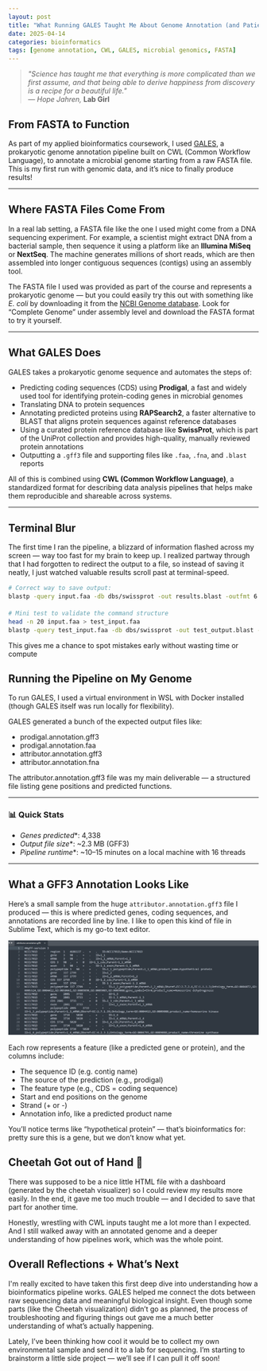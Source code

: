 ```yaml
---
layout: post
title: "What Running GALES Taught Me About Genome Annotation (and Patience)"
date: 2025-04-14
categories: bioinformatics
tags: [genome annotation, CWL, GALES, microbial genomics, FASTA]
---
```


> *"Science has taught me that everything is more complicated than we first assume, and that being able to derive happiness from discovery is a recipe for a beautiful life."*  
> — *Hope Jahren,* **Lab Girl**


## From FASTA to Function

As part of my applied bioinformatics coursework, I used [GALES](https://github.com/jorvis/GALES), a prokaryotic genome annotation pipeline built on CWL (Common Workflow Language), to annotate a microbial genome starting from a raw FASTA file. This is my first run with genomic data, and it’s nice to finally produce results!

---

## Where FASTA Files Come From

In a real lab setting, a FASTA file like the one I used might come from a DNA sequencing experiment. For example, a scientist might extract DNA from a bacterial sample, then sequence it using a platform like an **Illumina MiSeq** or **NextSeq**. The machine generates millions of short reads, which are then assembled into longer contiguous sequences (contigs) using an assembly tool.

The FASTA file I used was provided as part of the course and represents a prokaryotic genome — but you could easily try this out with something like *E. coli* by downloading it from the [NCBI Genome database](https://www.ncbi.nlm.nih.gov/genome/). Look for “Complete Genome” under assembly level and download the FASTA format to try it yourself.

---

## What GALES Does

GALES takes a prokaryotic genome sequence and automates the steps of:
- Predicting coding sequences (CDS) using **Prodigal**, a fast and widely used tool for identifying protein-coding genes in microbial genomes
- Translating DNA to protein sequences
- Annotating predicted proteins using **RAPSearch2**, a faster alternative to BLAST that aligns protein sequences against reference databases
- Using a curated protein reference database like **SwissProt**, which is part of the UniProt collection and provides high-quality, manually reviewed protein annotations
- Outputting a `.gff3` file and supporting files like `.faa`, `.fna`, and `.blast` reports

All of this is combined using **CWL (Common Workflow Language)**, a standardized format for describing data analysis pipelines that helps make them reproducible and shareable across systems.

---
## Terminal Blur
The first time I ran the pipeline, a blizzard of information flashed across my screen — way too fast for my brain to keep up. I realized partway through that I had forgotten to redirect the output to a file, so instead of saving it neatly, I just watched valuable results scroll past at terminal-speed.

```bash
# Correct way to save output:
blastp -query input.faa -db dbs/swissprot -out results.blast -outfmt 6

# Mini test to validate the command structure
head -n 20 input.faa > test_input.faa
blastp -query test_input.faa -db dbs/swissprot -out test_output.blast -outfmt 6
```
This gives me a chance to spot mistakes early without wasting time or compute 

## Running the Pipeline on My Genome

To run GALES, I used a virtual environment in WSL with Docker installed (though GALES itself was run locally for flexibility).

GALES generated a bunch of the expected output files like:

- prodigal.annotation.gff3
- prodigal.annotation.faa
- attributor.annotation.gff3
- attributor.annotation.fna

The attributor.annotation.gff3 file was my main deliverable — a structured file listing gene positions and predicted functions.

---
### 📊 Quick Stats

- *Genes predicted**: 4,338  
- *Output file size**: ~2.3 MB (GFF3)  
- *Pipeline runtime**: ~10–15 minutes on a local machine with 16 threads
---

## What a GFF3 Annotation Looks Like
Here’s a small sample from the huge `attributor.annotation.gff3` file I produced — this is where predicted genes, coding sequences, and annotations are recorded line by line. I like to open this kind of file in Sublime Text, which is my go-to text editor.

![gff3 file sample](\assets\static\attributor_annotation_bioinfo.png)

Each row represents a feature (like a predicted gene or protein), and the columns include:

- The sequence ID (e.g. contig name)
- The source of the prediction (e.g., prodigal)
- The feature type (e.g., CDS = coding sequence)
- Start and end positions on the genome
- Strand (+ or -)
- Annotation info, like a predicted product name

You’ll notice terms like “hypothetical protein” — that’s bioinformatics for: pretty sure this is a gene, but we don’t know what yet.

## Cheetah Got out of Hand 🐆

There was supposed to be a nice little HTML file with a dashboard (generated by the cheetah visualizer) so I could review my results more easily. In the end, it gave me too much trouble — and I decided to save that part for another time.

Honestly, wrestling with CWL inputs taught me a lot more than I expected. And I still walked away with an annotated genome and a deeper understanding of how pipelines work, which was the whole point.

## Overall Reflections + What’s Next

I'm really excited to have taken this first deep dive into understanding how a bioinformatics pipeline works. GALES helped me connect the dots between raw sequencing data and meaningful biological insight. Even though some parts (like the Cheetah visualization) didn’t go as planned, the process of troubleshooting and figuring things out gave me a much better understanding of what’s actually happening.

Lately, I’ve been thinking how cool it would be to collect my own environmental sample and send it to a lab for sequencing. I’m starting to brainstorm a little side project — we’ll see if I can pull it off soon!